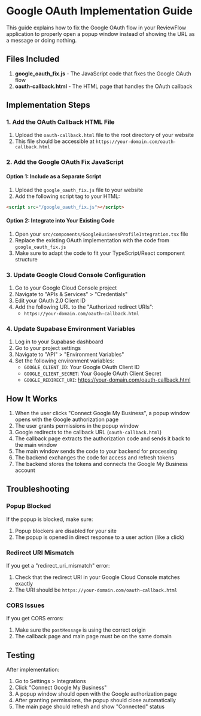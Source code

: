 # Google OAuth Implementation Guide

This guide explains how to fix the Google OAuth flow in your ReviewFlow application to properly open a popup window instead of showing the URL as a message or doing nothing.

## Files Included

1. **google_oauth_fix.js** - The JavaScript code that fixes the Google OAuth flow
2. **oauth-callback.html** - The HTML page that handles the OAuth callback

## Implementation Steps

### 1. Add the OAuth Callback HTML File

1. Upload the `oauth-callback.html` file to the root directory of your website
2. This file should be accessible at `https://your-domain.com/oauth-callback.html`

### 2. Add the Google OAuth Fix JavaScript

#### Option 1: Include as a Separate Script

1. Upload the `google_oauth_fix.js` file to your website
2. Add the following script tag to your HTML:

```html
<script src="/google_oauth_fix.js"></script>
```

#### Option 2: Integrate into Your Existing Code

1. Open your `src/components/GoogleBusinessProfileIntegration.tsx` file
2. Replace the existing OAuth implementation with the code from `google_oauth_fix.js`
3. Make sure to adapt the code to fit your TypeScript/React component structure

### 3. Update Google Cloud Console Configuration

1. Go to your Google Cloud Console project
2. Navigate to "APIs & Services" > "Credentials"
3. Edit your OAuth 2.0 Client ID
4. Add the following URL to the "Authorized redirect URIs":
   - `https://your-domain.com/oauth-callback.html`

### 4. Update Supabase Environment Variables

1. Log in to your Supabase dashboard
2. Go to your project settings
3. Navigate to "API" > "Environment Variables"
4. Set the following environment variables:
   - `GOOGLE_CLIENT_ID`: Your Google OAuth Client ID
   - `GOOGLE_CLIENT_SECRET`: Your Google OAuth Client Secret
   - `GOOGLE_REDIRECT_URI`: https://your-domain.com/oauth-callback.html

## How It Works

1. When the user clicks "Connect Google My Business", a popup window opens with the Google authorization page
2. The user grants permissions in the popup window
3. Google redirects to the callback URL (`oauth-callback.html`)
4. The callback page extracts the authorization code and sends it back to the main window
5. The main window sends the code to your backend for processing
6. The backend exchanges the code for access and refresh tokens
7. The backend stores the tokens and connects the Google My Business account

## Troubleshooting

### Popup Blocked

If the popup is blocked, make sure:
1. Popup blockers are disabled for your site
2. The popup is opened in direct response to a user action (like a click)

### Redirect URI Mismatch

If you get a "redirect_uri_mismatch" error:
1. Check that the redirect URI in your Google Cloud Console matches exactly
2. The URI should be `https://your-domain.com/oauth-callback.html`

### CORS Issues

If you get CORS errors:
1. Make sure the `postMessage` is using the correct origin
2. The callback page and main page must be on the same domain

## Testing

After implementation:
1. Go to Settings > Integrations
2. Click "Connect Google My Business"
3. A popup window should open with the Google authorization page
4. After granting permissions, the popup should close automatically
5. The main page should refresh and show "Connected" status


